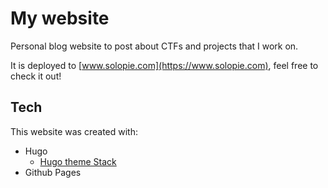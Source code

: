 # My website

Personal blog website to post about CTFs and projects that I work on.

It is deployed to [www.solopie.com](https://www.solopie.com), feel free to check it out!

## Tech

This website was created with:
- Hugo
    - [Hugo theme Stack](https://github.com/CaiJimmy/hugo-theme-stack)
- Github Pages
